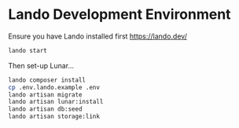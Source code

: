 # Lando Development Environment

Ensure you have Lando installed first https://lando.dev/

```sh
lando start
````

Then set-up Lunar...

```sh
lando composer install
cp .env.lando.example .env
lando artisan migrate
lando artisan lunar:install
lando artisan db:seed
lando artisan storage:link
````
